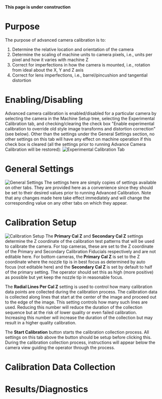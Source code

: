 **This page is under construction**

# Purpose
The purpose of advanced camera calibration is to:
1. Determine the relative location and orientation of the camera
1. Determine the scaling of machine units to camera pixels, i.e., units per pixel and how it varies with machine Z
1. Correct for imperfections in how the camera is mounted, i.e., rotation from ideal about the X, Y and Z axis
1. Correct for lens imperfections, i.e., barrel/pincushion and tangential distortion

# Enabling/Disabling
Advanced camera calibration is enabled/disabled for a particular camera by selecting the camera in the Machine Setup tree, selecting the Experimental Calibration tab, and checking/clearing the check box "Enable experimental calibration to override old style image transforms and distortion correction" (see below). Other than the settings under the General Settings section, no other settings on this tab will have any effect on machine operation if this check box is cleared (all the settings prior to running Advance Camera Calibration will be restored):
![Experimental Calibration Tab](https://user-images.githubusercontent.com/50550971/132746491-2e46dfa1-d5bc-4f2e-bd82-7cdc7786d8e7.png)

# General Settings
![General Settings](https://user-images.githubusercontent.com/50550971/132746519-9b87e1bb-b9ff-4d80-b05c-7c1be3f0a565.png)
The settings here are simply copies of settings available on other tabs.  They are provided here as a convenience since they should be set to their desired values prior to running Advanced Calibration.  Note that any changes made here take effect immediately and will change the corresponding value on any other tabs on which they appear.

# Calibration Setup
![Calibration Setup](https://user-images.githubusercontent.com/50550971/132746566-76f7f224-9ecd-41ae-a966-f752de753103.png)
The **Primary Cal Z** and **Secondary Cal Z** settings determine the Z coordinate of the calibration test patterns that will be used to calibrate the camera.  For top cameras, these are set to the Z coordinate of the Primary and Secondary Calibration Fiducials respectively and are not editable here.  For bottom cameras, the **Primary Cal Z** is set to the Z coordinate where the nozzle tip is in best focus as determined by auto focus (not editable here) and the **Secondary Cal Z** is set by default to half of the primary setting. The operator should set this as high (more positive) as possible but yet keep the nozzle tip in reasonable focus. 

The **Radial Lines Per Cal Z** setting is used to control how many calibration data points are collected during the calibration process.  The calibration data is collected along lines that start at the center of the image and proceed out to the edge of the image.  This setting controls how many such lines are used.  Reducing this number will reduce the duration of the collection sequence but at the risk of lower quality or even failed calibration. Increasing this number will increase the duration of the collection but may result in a higher quality calibration.

The **Start Calibration** button starts the calibration collection process.  All settings on this tab above the button should be setup before clicking this. During the calibration collection process, instructions will appear below the camera view guiding the operator through the process.

# Calibration Data Collection

# Results/Diagnostics
